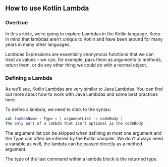 ## How to use Kotlin Lambda 

### Overtrue
In this article, we’re going to explore Lambdas in the Kotlin language. Keep in mind that lambdas aren’t unique to Kotlin and have been around for many years in many other languages.

Lambdas Expressions are essentially anonymous functions that we can treat as values – we can, for example, pass them as arguments to methods, return them, or do any other thing we could do with a normal object.

### Defining a Lambda
As we’ll see, Kotlin Lambdas are very similar to Java Lambdas. You can find out more about how to work with Java Lambdas and some best practices here.

To define a lambda, we need to stick to the syntax:
```kotlin
val lambdaName : Type = { argumentList -> codeBody }
The only part of a lambda that isn’t optional is the codeBody.
```
The argument list can be skipped when defining at most one argument and the Type can often be inferred by the Kotlin compiler. We don’t always need a variable as well, the lambda can be passed directly as a method argument.

The type of the last command within a lambda block is the returned type.